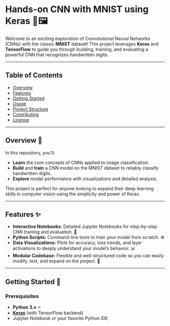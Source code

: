 # Hands-on CNN with MNIST using Keras 🎉🖼️

Welcome to an exciting exploration of Convolutional Neural Networks (CNNs) with the classic **MNIST** dataset! This project leverages **Keras** and **TensorFlow** to guide you through building, training, and evaluating a powerful CNN that recognizes handwritten digits.

---

## Table of Contents
- [Overview](#overview)
- [Features](#features)
- [Getting Started](#getting-started)
- [Usage](#usage)
- [Project Structure](#project-structure)
- [Contributing](#contributing)
- [License](#license)

---

## Overview 🧠
In this repository, you'll:
- **Learn** the core concepts of CNNs applied to image classification.
- **Build** and **train** a CNN model on the MNIST dataset to reliably classify handwritten digits.
- **Explore** model performance with visualizations and detailed analysis.

This project is perfect for anyone looking to expand their deep learning skills in computer vision using the simplicity and power of Keras.

---

## Features ✨
- **Interactive Notebooks:** Detailed Jupyter Notebooks for step-by-step CNN training and evaluation. 📓
- **Python Scripts:** Command-line tools to train your model from scratch. ⚙️
- **Data Visualizations:** Plots for accuracy, loss trends, and layer activations to deeply understand your model’s behavior. 📊
- **Modular Codebase:** Flexible and well-structured code so you can easily modify, test, and expand on the project. 🔧

---

## Getting Started 🚀

### Prerequisites
- **Python 3.x** 🔥
- [**Keras**](https://keras.io/) (with TensorFlow backend)
- Jupyter Notebook or your favorite Python IDE


